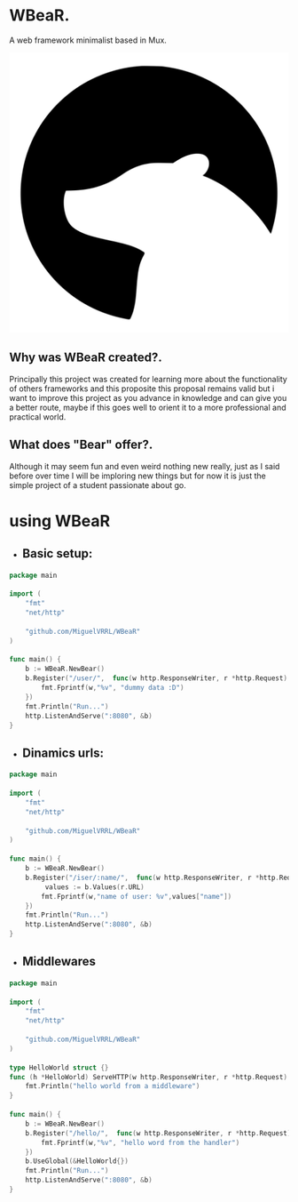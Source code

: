 # WBeaR.
A web framework minimalist based in Mux.

![alt text](https://github.com/MiguelVRRL/WBeaR/blob/main/logo/WBeaR.svg)

## Why was WBeaR created?.
Principally this project was created for learning more about the functionality of others
frameworks and this proposite this proposal remains valid but i want to improve this project
as you advance in knowledge and can give you a better route, maybe if this goes well
to orient it to a more professional and practical world.

## What does "Bear" offer?.
Although it may seem fun and even weird nothing new really, just as I said before over time I
will be imploring new things but for now it is just the simple project of a student passionate about go.

# using WBeaR

- ## Basic setup:
```go
package main

import (
    "fmt"
    "net/http"

    "github.com/MiguelVRRL/WBeaR"
)

func main() {
	b := WBeaR.NewBear()
    b.Register("/user/",  func(w http.ResponseWriter, r *http.Request) {
        fmt.Fprintf(w,"%v", "dummy data :D")
    })
	fmt.Println("Run...")
	http.ListenAndServe(":8080", &b)
}
```

- ## Dinamics urls:
```go
package main

import (
    "fmt"
    "net/http"

    "github.com/MiguelVRRL/WBeaR"
)

func main() {
	b := WBeaR.NewBear()
    b.Register("/iser/:name/",  func(w http.ResponseWriter, r *http.Request) {
         values := b.Values(r.URL)
        fmt.Fprintf(w,"name of user: %v",values["name"])
    })
	fmt.Println("Run...")
	http.ListenAndServe(":8080", &b)
}
```
- ## Middlewares
```go
package main

import (
	"fmt"
	"net/http"

    "github.com/MiguelVRRL/WBeaR"
)

type HelloWorld struct {}
func (h *HelloWorld) ServeHTTP(w http.ResponseWriter, r *http.Request) {
	fmt.Println("hello world from a middleware")
}

func main() {
	b := WBeaR.NewBear()
    b.Register("/hello/",  func(w http.ResponseWriter, r *http.Request) {
        fmt.Fprintf(w,"%v", "hello word from the handler")
    })
	b.UseGlobal(&HelloWorld{})
	fmt.Println("Run...")
	http.ListenAndServe(":8080", &b)
}
```
